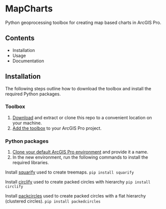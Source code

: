 # MapCharts
Python geoprocessing toolbox for creating map based charts in ArcGIS Pro.
 
## Contents
- Installation
- Usage
- Documentation

## Installation
The following steps outline how to download the toolbox and install the required Python packages.

### Toolbox
1. [Download](https://github.com/WarrenDz/MapCharts/archive/refs/heads/main.zip) and extract or clone this repo to a convenient location on your machine.
2. [Add the toolbox](https://pro.arcgis.com/en/pro-app/latest/help/analysis/geoprocessing/basics/use-a-custom-geoprocessing-tool.htm) to your ArcGIS Pro project.

### Python packages
1. [Clone your default ArcGIS Pro environment](https://pro.arcgis.com/en/pro-app/latest/arcpy/get-started/clone-an-environment.htm) and provide it a name.
2. In the new environment, run the following commands to install the required libraries.

Install [squarify](https://github.com/laserson/squarify) used to create treemaps.
    `pip install squarify`

Install [circlify](https://github.com/elmotec/circlify/tree/main) used to create packed circles with hierarchy
    `pip install circlify`

Install [packcircles](https://github.com/mhtchan/packcircles/tree/main) used to create packed circles with a flat hierarchy (clustered circles).
    `pip install packedcircles`
